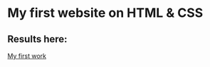 # My first website on HTML & CSS
## Results here:

[My first work](https://galinacheren.github.io/resume2/)
